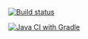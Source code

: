 [![Build status](https://ci.appveyor.com/api/projects/status/09j9p1mvaor7wdyx/branch/main?svg=true)](https://ci.appveyor.com/project/AnastasyaChis/echo1/branch/main)


[![Java CI with Gradle](https://github.com/AnastasyaChis/Echo1/actions/workflows/gradle.yml/badge.svg)](https://github.com/AnastasyaChis/Echo1/actions/workflows/gradle.yml)
